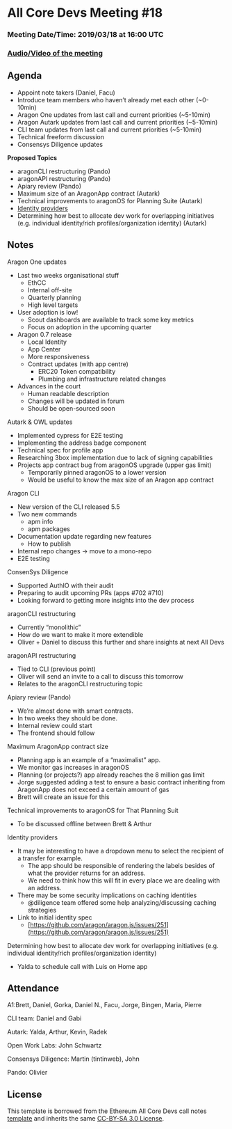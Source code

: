# All Core Devs Meeting #18
### Meeting Date/Time: 2019/03/18 at 16:00 UTC
### [Audio/Video of the meeting](https://www.youtube.com/watch?v=e4iX0PJDxhU)

## Agenda
- Appoint note takers (Daniel, Facu)
- Introduce team members who haven’t already met each other (~0-10min)
- Aragon One updates from last call and current priorities (~5-10min)
- Aragon Autark updates from last call and current priorities (~5-10min)
- CLI team updates from last call and current priorities (~5-10min)
- Technical freeform discussion
- Consensys Diligence updates

**Proposed Topics**

- aragonCLI restructuring (Pando)
- aragonAPI restructuring (Pando)
- Apiary review (Pando)
- Maximum size of an AragonApp contract (Autark)
- Technical improvements to aragonOS for Planning Suite (Autark)
- [Identity providers](https://forum.aragon.org/t/identity-providers-resolving-addresses-to-identities-in-aragon/631/9)
- Determining how best to allocate dev work for overlapping initiatives (e.g. individual identity/rich profiles/organization identity) (Autark)

## Notes

Aragon One updates

- Last two weeks organisational stuff
    - EthCC
    - Internal off-site
    - Quarterly planning
    - High level targets
- User adoption is low!
    - Scout dashboards are available to track some key metrics
    - Focus on adoption in the upcoming quarter
- Aragon 0.7 release
    - Local Identity
    - App Center
    - More responsiveness
    - Contract updates (with app centre)
        - ERC20 Token compatibility
        - Plumbing and infrastructure related changes
- Advances in the court
    - Human readable description
    - Changes will be updated in forum
    - Should be open-sourced soon

Autark & OWL updates

- Implemented cypress for E2E testing
- Implementing the address badge component
- Technical spec for profile app
- Researching 3box implementation due to lack of signing capabilities
- Projects app contract bug from aragonOS upgrade (upper gas limit)
    - Temporarily pinned aragonOS to a lower version
    - Would be useful to know the max size of an Aragon app contract

Aragon CLI

- New version of the CLI released 5.5
- Two new commands
    - apm info
    - apm packages
- Documentation update regarding new features
    - How to publish
- Internal repo changes -> move to a mono-repo
- E2E testing

ConsenSys Diligence

- Supported AuthIO with their audit
- Preparing to audit upcoming PRs (apps #702 #710)
- Looking forward to getting more insights into the dev process

aragonCLI restructuring

- Currently “monolithic”
- How do we want to make it more extendible
- Oliver + Daniel to discuss this further and share insights at next All Devs

aragonAPI restructuring

- Tied to CLI (previous point)
- Oliver will send an invite to a call to discuss this tomorrow
- Relates to the aragonCLI restructuring topic

Apiary review (Pando)

- We’re almost done with smart contracts.
- In two weeks they should be done.
- Internal review could start
- The frontend should follow

Maximum AragonApp contract size

- Planning app is an example of a “maximalist” app.
- We monitor gas increases in aragonOS
- Planning (or projects?) app already reaches the 8 million gas limit
- Jorge suggested adding a test to ensure a basic contract inheriting from AragonApp does not exceed a certain amount of gas
- Brett will create an issue for this

Technical improvements to aragonOS for That Planning Suit

- To be discussed offline between Brett & Arthur

Identity providers

- It may be interesting to have a dropdown menu to select the recipient of a transfer for example.
    - The app should be responsible of rendering the labels besides of what the provider returns for an address.
    - We need to think how this will fit in every place we are dealing with an address.
- There may be some security implications on caching identities
    - @diligence team offered some help analyzing/discussing caching strategies
- Link to initial identity spec
    - [https://github.com/aragon/aragon.js/issues/251](https://github.com/aragon/aragon.js/issues/251)

Determining how best to allocate dev work for overlapping initiatives (e.g. individual identity/rich profiles/organization identity)

- Yalda to schedule call with Luis on Home app

## Attendance
A1:Brett, Daniel, Gorka, Daniel N., Facu, Jorge, Bingen, Maria, Pierre

CLI team: Daniel and Gabi

Autark: Yalda, Arthur, Kevin, Radek

Open Work Labs: John Schwartz

Consensys Diligence: Martin (tintinweb), John

Pando: Olivier

## License
This template is borrowed from the Ethereum All Core Devs call notes [template](https://github.com/ethereum/pm/blob/master/All%20Core%20Devs%20Meetings/Meeting%20Template.md) and inherits the same [CC-BY-SA 3.0 License](https://github.com/ethereum/pm/blob/master/LICENSE).
